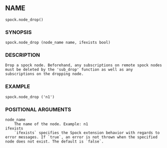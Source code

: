 ## NAME

`spock.node_drop()`

### SYNOPSIS

`spock.node_drop (node_name name, ifexists bool)`

### DESCRIPTION
    Drop a spock node. Beforehand, any subscriptions on remote spock nodes must be deleted by the 'sub_drop' function as well as any subscriptions on the dropping node.

### EXAMPLE

`spock.node_drop ('n1')`

### POSITIONAL ARGUMENTS
    node_name
        The name of the node. Example: n1
    ifexists
        `ifexists` specifies the Spock extension behavior with regards to error messages. If `true`, an error is not thrown when the specified node does not exist. The default is `false`.
